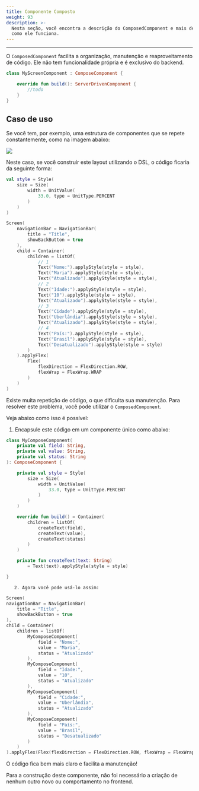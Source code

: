 ```yaml
---
title: Componente Composto
weight: 93
description: >-
  Nesta seção, você encontra a descrição do ComposedComponent e mais detalhes de
  como ele funciona.
---
```


---

O `ComposedComponent` facilita a organização, manutenção e reaproveitamento de código. Ele não tem funcionalidade própria e é exclusivo do backend.

```kotlin
class MyScreenComponent : ComposeComponent {

    override fun build(): ServerDrivenComponent {
        //todo
    }
}
```

## Caso de uso

Se você tem, por exemplo, uma estrutura de componentes que se repete constantemente, como na imagem abaixo:

![](../../.gitbook/assets/captura-de-tela-2020-07-30-a-s-18.09.49-1-.png)

Neste caso, se você construir este layout utilizando o DSL, o código ficaria da seguinte forma:

```kotlin
val style = Style(
    size = Size(
        width = UnitValue(
            33.0, type = UnitType.PERCENT
        )
    )
)

Screen(
    navigationBar = NavigationBar(
        title = "Title",
        showBackButton = true
    ),
    child = Container(
        children = listOf(
            // 1
            Text("Nome:").applyStyle(style = style),
            Text("Maria").applyStyle(style = style),
            Text("Atualizado").applyStyle(style = style),
            // 2
            Text("Idade:").applyStyle(style = style),
            Text("10").applyStyle(style = style),
            Text("Atualizado").applyStyle(style = style),
            // 3
            Text("Cidade").applyStyle(style = style),
            Text("Uberlândia").applyStyle(style = style),
            Text("Atualizado").applyStyle(style = style),
            // 4
            Text("País:").applyStyle(style = style),
            Text("Brasil").applyStyle(style = style),
            Text("Desatualizado").applyStyle(style = style)
        )
    ).applyFlex(
        Flex(
            flexDirection = FlexDirection.ROW,
            flexWrap = FlexWrap.WRAP
        )
    )
)
```

Existe muita repetição de código, o que dificulta sua manutenção. Para resolver este problema, você pode utilizar o `ComposedComponent`. 

Veja abaixo como isso é possível:

1. Encapsule este código em um componente único como abaixo:

```kotlin
class MyComposeComponent(
    private val field: String,
    private val value: String,
    private val status: String
): ComposeComponent {

    private val style = Style(
        size = Size(
            width = UnitValue(
                33.0, type = UnitType.PERCENT
            )
        )
    )

    override fun build() = Container(
        children = listOf(
            createText(field),
            createText(value),
            createText(status)
        )
    )

    private fun createText(text: String) 
        = Text(text).applyStyle(style = style)

}
```

       2. Agora você pode usá-lo assim:

```kotlin
Screen(
navigationBar = NavigationBar(
    title = "Title",
    showBackButton = true
),
child = Container(
    children = listOf(
        MyComposeComponent(
            field = "Nome:",
            value = "Maria",
            status = "Atualizado"
        ),
        MyComposeComponent(
            field = "Idade:",
            value = "10",
            status = "Atualizado"
        ),
        MyComposeComponent(
            field = "Cidade:",
            value = "Uberlândia",
            status = "Atualizado"
        ),
        MyComposeComponent(
            field = "País:",
            value = "Brasil",
            status = "Desatualizado"
        )
    )
).applyFlex(Flex(flexDirection = FlexDirection.ROW, flexWrap = FlexWrap.WRAP))
```

O código fica bem mais claro e facilita a manutenção!

Para a construção deste componente, não foi necessário a criação de nenhum outro novo ou comportamento no frontend.
